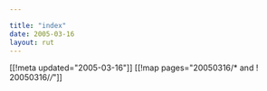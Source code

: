 ```yaml
---

title: "index"
date: 2005-03-16
layout: rut
---
```


[[!meta updated="2005-03-16"]]
[[!map pages="20050316/* and ! 20050316/*/*"]]
